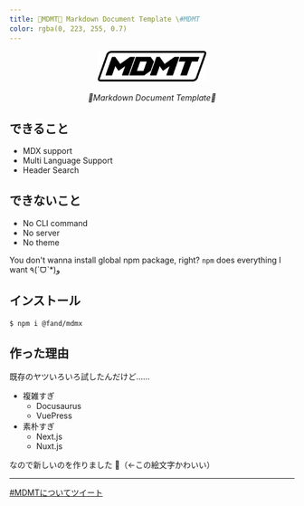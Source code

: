 ```yaml
---
title: 💊MDMT💊 Markdown Document Template \#MDMT
color: rgba(0, 223, 255, 0.7)
---
```

<div align="center">
  <img alt="logo" src="/static/images/logo.png" width="192"/><br/><br/>
  <i>💊Markdown Document Template💊</i>
  <br/>
</div>

## できること

- MDX support
- Multi Language Support
- Header Search

## できないこと

- No CLI command
- No server
- No theme

You don't wanna install global npm package, right?
`npm` does everything I want ٩(ˊᗜˋ*)و

## インストール

```
$ npm i @fand/mdmx
```

## 作った理由

既存のヤツいろいろ試したんだけど……

- 複雑すぎ
  - Docusaurus
  - VuePress
- 素朴すぎ
  - Next.js
  - Nuxt.js

なので新しいのを作りました 🐹（←この絵文字かわいい）

---

<a href="https://twitter.com/intent/tweet?url=https://gmork.in/mdmt/&hashtags=mdmt" target="\_blank">#MDMTについてツイート</a>
